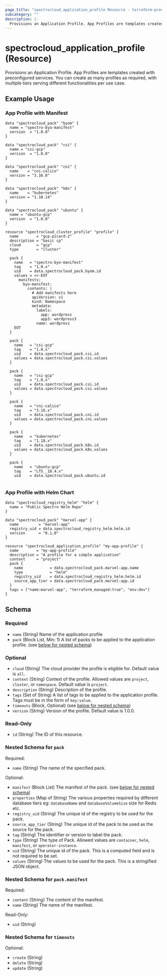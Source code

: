 ```yaml
---
page_title: "spectrocloud_application_profile Resource - terraform-provider-spectrocloud"
subcategory: ""
description: |-
  Provisions an Application Profile. App Profiles are templates created with preconfigured services. You can create as many profiles as required, with multiple tiers serving different functionalities per use case.
---
```


# spectrocloud_application_profile (Resource)

  Provisions an Application Profile. App Profiles are templates created with preconfigured services. You can create as many profiles as required, with multiple tiers serving different functionalities per use case.

## Example Usage


### App Profile with Manifest

```hcl
data "spectrocloud_pack" "byom" {
  name = "spectro-byo-manifest"
  version  = "1.0.0"
}

data "spectrocloud_pack" "csi" {
  name = "csi-gcp"
  version  = "1.0.0"
}

data "spectrocloud_pack" "cni" {
  name    = "cni-calico"
  version = "3.16.0"
}

data "spectrocloud_pack" "k8s" {
  name    = "kubernetes"
  version = "1.18.14"
}

data "spectrocloud_pack" "ubuntu" {
  name = "ubuntu-gcp"
  version  = "1.0.0"
}

resource "spectrocloud_cluster_profile" "profile" {
  name        = "gcp-picard-2"
  description = "basic cp"
  cloud       = "gcp"
  type        = "cluster"

  pack {
    name   = "spectro-byo-manifest"
    tag    = "1.0.x"
    uid    = data.spectrocloud_pack.byom.id
    values = <<-EOT
      manifests:
        byo-manifest:
          contents: |
            # Add manifests here
            apiVersion: v1
            kind: Namespace
            metadata:
              labels:
                app: wordpress
                app3: wordpress3
              name: wordpress
    EOT
  }

  pack {
    name   = "csi-gcp"
    tag    = "1.0.x"
    uid    = data.spectrocloud_pack.csi.id
    values = data.spectrocloud_pack.csi.values
  }

  pack {
    name   = "csi-gcp"
    tag    = "1.0.x"
    uid    = data.spectrocloud_pack.csi.id
    values = data.spectrocloud_pack.csi.values
  }

  pack {
    name   = "cni-calico"
    tag    = "3.16.x"
    uid    = data.spectrocloud_pack.cni.id
    values = data.spectrocloud_pack.cni.values
  }

  pack {
    name   = "kubernetes"
    tag    = "1.18.x"
    uid    = data.spectrocloud_pack.k8s.id
    values = data.spectrocloud_pack.k8s.values
  }

  pack {
    name   = "ubuntu-gcp"
    tag    = "LTS__18.4.x"
    uid    = data.spectrocloud_pack.ubuntu.id
   
```


###  App Profile with Helm Chart

```hcl
data "spectrocloud_registry_helm" "helm" {
  name = "Public Spectro Helm Repo"
}

data "spectrocloud_pack" "marvel-app" {
  name         = "marvel-app"
  registry_uid = data.spectrocloud_registry_helm.helm.id
  version      = "0.1.0"
}

resource "spectrocloud_application_profile" "my-app-profile" {
  name        = "my-app-profile"
  description = "A profile for a simple application"
  context     = "project"
  pack {
    name            = data.spectrocloud_pack.marvel-app.name
    type            = "helm"
    registry_uid    = data.spectrocloud_registry_helm.helm.id
    source_app_tier = data.spectrocloud_pack.marvel-app.id
  }
  tags = ["name:marvel-app", "terraform_managed:true", "env:dev"]
}
```

<!-- schema generated by tfplugindocs -->
## Schema

### Required

- `name` (String) Name of the application profile
- `pack` (Block List, Min: 1) A list of packs to be applied to the application profile. (see [below for nested schema](#nestedblock--pack))

### Optional

- `cloud` (String) The cloud provider the profile is eligible for. Default value is `all`.
- `context` (String) Context of the profile. Allowed values are `project`, `cluster`, or `namespace`. Default value is `project`.
- `description` (String) Description of the profile.
- `tags` (Set of String) A list of tags to be applied to the application profile. Tags must be in the form of `key:value`.
- `timeouts` (Block, Optional) (see [below for nested schema](#nestedblock--timeouts))
- `version` (String) Version of the profile. Default value is 1.0.0.

### Read-Only

- `id` (String) The ID of this resource.

<a id="nestedblock--pack"></a>
### Nested Schema for `pack`

Required:

- `name` (String) The name of the specified pack.

Optional:

- `manifest` (Block List) The manifest of the pack. (see [below for nested schema](#nestedblock--pack--manifest))
- `properties` (Map of String) The various properties required by different database tiers eg: `databaseName` and `databaseVolumeSize` size for Redis etc.
- `registry_uid` (String) The unique id of the registry to be used for the pack.
- `source_app_tier` (String) The unique id of the pack to be used as the source for the pack.
- `tag` (String) The identifier or version to label the pack.
- `type` (String) The type of Pack. Allowed values are `container`, `helm`, `manifest`, or `operator-instance`.
- `uid` (String) The unique id of the pack. This is a computed field and is not required to be set.
- `values` (String) The values to be used for the pack. This is a stringified JSON object.

<a id="nestedblock--pack--manifest"></a>
### Nested Schema for `pack.manifest`

Required:

- `content` (String) The content of the manifest.
- `name` (String) The name of the manifest.

Read-Only:

- `uid` (String)



<a id="nestedblock--timeouts"></a>
### Nested Schema for `timeouts`

Optional:

- `create` (String)
- `delete` (String)
- `update` (String)